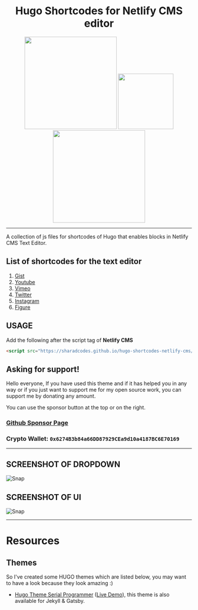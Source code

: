 <div align="center">
  <h1>Hugo Shortcodes for Netlify CMS editor</h1>
<img src="https://web.archive.org/web/20230730063628if_/https://forthebadge.com/images/badges/powered-by-responsibility.svg" width="250">
<img src="https://web.archive.org/web/20230730063628if_/https://forthebadge.com/images/badges/built-with-love.svg" width="150">
<img src="https://web.archive.org/web/20230730063628if_/https://forthebadge.com/images/badges/made-with-javascript.svg" width="250">
</div>  

---

A collection of js files for shortcodes of Hugo that enables blocks in Netlify CMS Text Editor.

## List of shortcodes for the text editor
1. [Gist](https://github.com/sharadcodes/hugo-shortcodes-netlify-cms/blob/master/src/gist.js)
2. [Youtube](https://github.com/sharadcodes/hugo-shortcodes-netlify-cms/blob/master/src/youtube.js)
3. [Vimeo](https://github.com/sharadcodes/hugo-shortcodes-netlify-cms/blob/master/src/vimeo.js)
4. [Twitter](https://github.com/sharadcodes/hugo-shortcodes-netlify-cms/blob/master/src/twitter.js)
5. [Instagram](https://github.com/sharadcodes/hugo-shortcodes-netlify-cms/blob/master/src/instagram.js)
6. [Figure](https://github.com/sharadcodes/hugo-shortcodes-netlify-cms/blob/master/src/figure.js)

## USAGE

Add the following after the script tag of **Netlify CMS**

```html
<script src="https://sharadcodes.github.io/hugo-shortcodes-netlify-cms/dist/hugo_shortcodes_netlify_cms.js"></script>
```

## Asking for support!

Hello everyone, If you have used this theme and if it has helped you in any way or if you just want to support me for my open source work, you can support me by donating any amount.

You can use the sponsor button at the top or on the right. 

### [Github Sponsor Page](https://github.com/sponsors/sharadcodes)

### Crypto Wallet: `0x6274B3b84a66DD87929CEa9d10a4187BC6E70169`

---

## SCREENSHOT OF DROPDOWN
![Snap](shorc_list.png)
## SCREENSHOT OF UI
![Snap](all_sc_ncms.png)

---

# Resources

## Themes
So I've created some HUGO themes which are listed below, you may want to have a look because they look amazing :)

* [Hugo Theme Serial Programmer](https://github.com/sharadcodes/hugo-theme-serial-programmer)  ([Live Demo](https://sharadcodes.github.io/hugo-theme-serial-programmer/)), this theme is also available for Jekyll & Gatsby.
